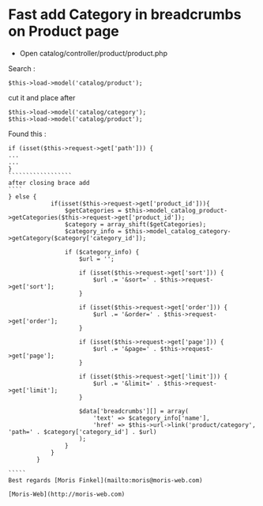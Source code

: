 Fast add Category in breadcrumbs on Product page
=========

* Open catalog/controller/product/product.php

Search : 
``````````````````
$this->load->model('catalog/product');
``````````````````

cut it and place after 

``````````````````
$this->load->model('catalog/category');
$this->load->model('catalog/product');
``````````````````

Found this :
```````````````````
if (isset($this->request->get['path'])) {
...
...
}
``````````````````
after closing brace add
````
} else {
			if(isset($this->request->get['product_id'])){
				$getCategories = $this->model_catalog_product->getCategories($this->request->get['product_id']);
				$category = array_shift($getCategories);
				$category_info = $this->model_catalog_category->getCategory($category['category_id']);

				if ($category_info) {
					$url = '';

					if (isset($this->request->get['sort'])) {
						$url .= '&sort=' . $this->request->get['sort'];
					}

					if (isset($this->request->get['order'])) {
						$url .= '&order=' . $this->request->get['order'];
					}

					if (isset($this->request->get['page'])) {
						$url .= '&page=' . $this->request->get['page'];
					}

					if (isset($this->request->get['limit'])) {
						$url .= '&limit=' . $this->request->get['limit'];
					}

					$data['breadcrumbs'][] = array(
						'text' => $category_info['name'],
						'href' => $this->url->link('product/category', 'path=' . $category['category_id'] . $url)
					);
				}
			}
		}

`````
Best regards [Moris Finkel](mailto:moris@moris-web.com)

[Moris-Web](http://moris-web.com)

